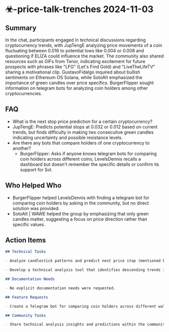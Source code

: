# ☣-price-talk-trenches 2024-11-03

## Summary

In the chat, participants engaged in technical discussions regarding cryptocurrency trends, with JupTengE analyzing price movements of a coin fluctuating between 0.016 to potential lows like 0.004 or 0.008 and questioning if ELIZA could influence the market. The community also shared resources such as GIFs from Tenor, indicating excitement for future prospects with phrases like "LFG" (Let's Find Gold) and "LiveTheLifeTV" sharing a motivational clip. GustavoFidalgo inquired about bullish sentiments on Ethereum OS Solana, while SotoAlt emphasized the importance of green candles over price specifics. BurgerFlipper sought information on telegram bots for analyzing coin holders among other cryptocurrencies.

## FAQ

- What is the next stop price prediction for a certain cryptocurrency?
- JupTengE: Predicts potential stops at 0.032 or 0.012 based on current trends, but finds difficulty in making two consecutive green candles indicating uncertainty and possible resistance levels.
- Are there any bots that compare holders of one cryptocurrency to another?
    - BurgerFlipper: Asks if anyone knows telegram bots for comparing coin holders across different coins; LevelsDennis recalls a dashboard but doesn't remember the specific details or confirm its support for Sol.

## Who Helped Who

- BurgerFlipper helped LevelsDennis with finding a telegram bot for comparing coin holders by asking in the community, but no direct solution was provided.
- SotoAlt | WAWE helped the group by emphasizing that only green candles matter, suggesting a focus on price direction rather than specific values.

## Action Items

```markdown
## Technical Tasks

- Analyze candlestick patterns and predict next price stop (mentioned by JupTengE)

- Develop a technical analysis tool that identifies descending trends in cryptocurrency prices (implied need from discussions, no specific person mentioned)

## Documentation Needs

- No explicit documentation needs were requested.

## Feature Requests

- Create a Telegram bot for comparing coin holders across different wallets or coins (requested by BurgerFlipper)

## Community Tasks

- Share technical analysis insights and predictions within the community (implied task from discussions, no specific person mentioned)
```
